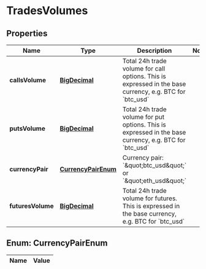 

# TradesVolumes

## Properties

Name | Type | Description | Notes
------------ | ------------- | ------------- | -------------
**callsVolume** | [**BigDecimal**](BigDecimal.md) | Total 24h trade volume for call options. This is expressed in the base currency, e.g. BTC for &#x60;btc_usd&#x60; | 
**putsVolume** | [**BigDecimal**](BigDecimal.md) | Total 24h trade volume for put options. This is expressed in the base currency, e.g. BTC for &#x60;btc_usd&#x60; | 
**currencyPair** | [**CurrencyPairEnum**](#CurrencyPairEnum) | Currency pair: &#x60;\&quot;btc_usd\&quot;&#x60; or &#x60;\&quot;eth_usd\&quot;&#x60; | 
**futuresVolume** | [**BigDecimal**](BigDecimal.md) | Total 24h trade volume for futures. This is expressed in the base currency, e.g. BTC for &#x60;btc_usd&#x60; | 


## Enum: CurrencyPairEnum

Name | Value
---- | -----




